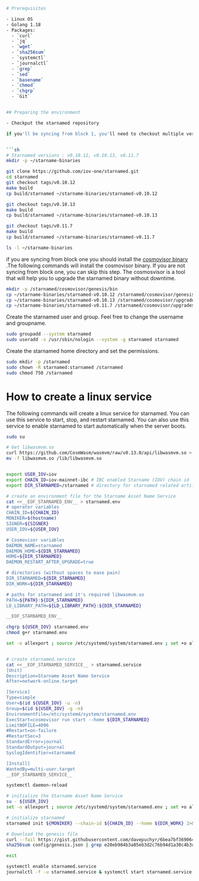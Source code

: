 
```sh

# Prerequisites

- Linux OS
- Golang 1.18
- Packages:
  - `curl`
  - `jq`
  - `wget`
  - `sha256sum`
  - `systemctl`
  - `journalctl`
  - `grep`
  - `sed`
  - `basename`
  - `chmod`
  - `chgrp`
  - `Git`


## Preparing the environment

- Checkput the starnamed repository

if you'll be syncing from block 1, you'll need to checkout multiple versions of the starnamed repository.  The following commands will checkout the versions of the starnamed repository that are needed to sync from block 1. If not you checkout the latest version of the starnamed repository. 


```sh
# Starnamed versions : v0.10.12, v0.10.13, v0.11.7
mkdir -p ~/starname-binaries

git clone https://github.com/iov-one/starnamed.git
cd starnamed
git checkout tags/v0.10.12
make build
cp build/starnamed ~/starname-binaries/starnamed-v0.10.12

git checkout tags/v0.10.13
make build
cp build/starnamed ~/starname-binaries/starnamed-v0.10.13

git checkout tags/v0.11.7
make build
cp build/starnamed ~/starname-binaries/starnamed-v0.11.7

ls -l ~/starname-binaries
```

if you are syncing from block one you should install the [cosmovisor binary](https://docs.cosmos.network/main/tooling/cosmovisor) .The following commands will install the cosmovisor binary.  If you are not syncing from block one, you can skip this step. The cosmosvisor is a tool that will help you to upgrade the starnamed binary without downtime.

```sh
mkdir -p /starnamed/cosmovisor/genesis/bin
cp ~/starname-binaries/starnamed-v0.10.12 /starnamed/cosmovisor/genesis/bin/starnamed
cp ~/starname-binaries/starnamed-v0.10.13 /starnamed/cosmovisor/upgrades/fix-cosmos-sdk-migrate-bug/bin/starnamed
cp ~/starname-binaries/starnamed-v0.11.7 /starnamed/cosmovisor/upgrades/starname-version-11/bin/starnamed
```

Create the starnamed user and group. Feel free to change the username and groupname.

```sh
sudo groupadd --system starnamed
sudo useradd -s /usr/sbin/nologin --system -g starnamed starnamed
```

Create the starnamed home directory and set the permissions.

```sh
sudo mkdir -p /starnamed
sudo chown -R starnamed:starnamed /starnamed
sudo chmod 750 /starnamed
```

# How to create a linux service

The following commands will create a linux service for starnamed.  You can use this service to start, stop, and restart starnamed.  You can also use this service to enable starnamed to start automatically when the server boots.

```sh 
sudo su

# Get libwasmvm.so
curl https://github.com/CosmWasm/wasmvm/raw/v0.13.0/api/libwasmvm.so > libwasmvm.so
mv -f libwasmvm.so /lib/libwasmvm.so


export USER_IOV=iov
export CHAIN_ID=iov-mainnet-ibc # IBC enabled Starname (IOV) chain id
export DIR_STARNAMED=/starnamed # directory for starnamed related artifacts

# create an environment file for the Starname Asset Name Service
cat <<__EOF_STARNAMED_ENV__ > starnamed.env
# operator variables
CHAIN_ID=${CHAIN_ID}
MONIKER=$(hostname)
SIGNER=${SIGNER}
USER_IOV=${USER_IOV}

# Cosmovisor variables
DAEMON_NAME=starnamed
DAEMON_HOME=${DIR_STARNAMED}
HOME=${DIR_STARNAMED}
DAEMON_RESTART_AFTER_UPGRADE=true

# directories (without spaces to ease pain)
DIR_STARNAMED=${DIR_STARNAMED}
DIR_WORK=${DIR_STARNAMED}

# paths for starnamed and it's required libwasmvm.so
PATH=${PATH}:${DIR_STARNAMED}
LD_LIBRARY_PATH=${LD_LIBRARY_PATH}:${DIR_STARNAMED}

__EOF_STARNAMED_ENV__

chgrp ${USER_IOV} starnamed.env
chmod g+r starnamed.env

set -o allexport ; source /etc/systemd/system/starnamed.env ; set +o allexport # pick-up env vars


# create starnamed.service
cat <<__EOF_STARNAMED_SERVICE__ > starnamed.service
[Unit]
Description=Starname Asset Name Service
After=network-online.target

[Service]
Type=simple
User=$(id ${USER_IOV} -u -n)
Group=$(id ${USER_IOV} -g -n)
EnvironmentFile=/etc/systemd/system/starnamed.env
ExecStart=cosmovisor run start --home ${DIR_STARNAMED}
LimitNOFILE=4096
#Restart=on-failure
#RestartSec=3
StandardError=journal
StandardOutput=journal
SyslogIdentifier=starnamed

[Install]
WantedBy=multi-user.target
__EOF_STARNAMED_SERVICE__

systemctl daemon-reload

# initialize the Starname Asset Name Service
su - ${USER_IOV}
set -o allexport ; source /etc/systemd/system/starnamed.env ; set +o allexport # pick-up env vars

# initialize starnamed
starnamed init ${MONIKER} --chain-id ${CHAIN_ID} --home ${DIR_WORK} 2>&1 | jq -r .chain_id

# Download the genesis file
curl --fail https://gist.githubusercontent.com/davepuchyr/6bea7bf369064d118195e9b15ea08a0f/raw/genesis.json > config/genesis.json
sha256sum config/genesis.json | grep e20eb984b3a85eb3d2c76b94d1a30c4b3cfa47397d5da2ec60dca8bef6d40b17 && echo '✅ All good!' || echo "❌ BAD GENESIS FILE!"

exit

systemctl enable starnamed.service
journalctl -f -u starnamed.service & systemctl start starnamed.service

```
